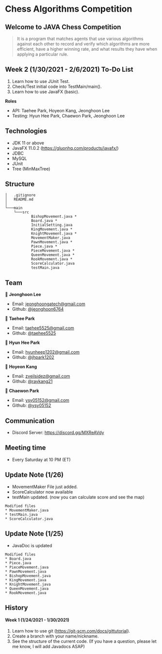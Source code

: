 # Chess Algorithms Competition

## Welcome to JAVA Chess Competition

> It is a program that matches agents that use various algorithms against each other to record and verify which algorithms are more efficient, have a higher winning rate, and what results they have when applying a particular rule.

## Week 2 (1/30/2021 - 2/6/2021) To-Do List
1. Learn how to use JUnit Test.
2. Check/Test initial code into TestMain/main().
3. Learn how to use JavaFX (basic).

**Roles**
* API: Taehee Park, Hoyeon Kang, Jeonghoon Lee
* Testing: Hyun Hee Park, Chaewon Park, Jeonghoon Lee

## Technologies
* JDK 11 or above
* JavaFX 11.0.2 (https://gluonhq.com/products/javafx/)
* JDBC
* MySQL
* JUnit
* Tree (MinMaxTree)

## Structure
```
│   .gitignore
│   README.md
│
└───main
    └───src
            BishopMovement.java *
            Board.java *
            InitialSetting.java
            KingMovement.java *
            KnightMovement.java *
            MovementMaker.java
            PawnMovement.java *
            Piece.java *
            PieceMovement.java *
            QueenMovement.java *
            RookMovement.java *
            ScoreCalculator.java
            testMain.java
```

## Team
👤 **Jeonghoon Lee**
* Email: jeonghoongatech@gmail.com
* Github: [@jeonghoon6764](https://github.com/jeonghoon6764)

👤  **Taehee Park**
* Email: taehee5525@gmail.com
* Github: [@taehee5525](https://github.com/taehee5525)

👤 **Hyun Hee Park**
* Email: hyunheep1202@gmail.com
* Github: [@jhpark1202](https://github.com/jhpark1202)

👤 **Hoyeon Kang**
* Email: zveilsidez@gmail.com
* Github: [@raykang21](https://github.com/raykang21)

👤 **Chaewon Park**
* Email: ysy05152@gmail.com
* Github: [@ysy05152](https://github.com/ysy05152)

## Communication
* Discord Server: https://discord.gg/MXReAVdy

## Meeting time
* Every Saturday at 10 PM (ET)

## Update Note (1/26)
* MovementMaker File just added.
* ScoreCalculator now available
* testMain updated. (now you can calculate score and see the map)
```
Modified files
* MovementMaker.java
* testMain.java
* ScoreCalculator.java
```

## Update Note (1/25)
* JavaDoc is updated
```
Modified files
* Board.java
* Piece.java
* PieceMovement.java
* PawnMovement.java
* BishopMovement.java
* KingMovement.java
* KnightMovement.java
* QueenMovement.java
* RookMovement.java
```

## History

#### Week 1 (1/24/2021 - 1/30/2021)
1. Learn how to use git (https://git-scm.com/docs/gittutorial).
2. Create a branch with your name/nickname.
3. See the structure of the current code. (If you have a question, please let me know, I will add Javadocs ASAP)